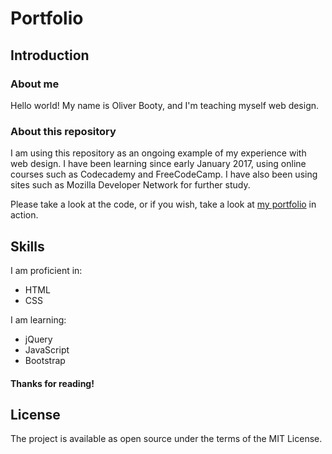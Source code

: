 # Portfolio

## Introduction

### About me
Hello world! My name is Oliver Booty, and I'm teaching myself web design.

### About this repository

I am using this repository as an ongoing example of my experience with web design. I have been learning since early January 2017, using online courses such as Codecademy and FreeCodeCamp. I have also been using sites such as Mozilla Developer Network for further study.

Please take a look at the code, or if you wish, take a look at [my portfolio](https://seedboot.github.io/Portfolio/) in action.

## Skills
I am proficient in:
- HTML
- CSS

I am learning:
- jQuery
- JavaScript
- Bootstrap

#### Thanks for reading!

## License
The project is available as open source under the terms of the MIT License.

